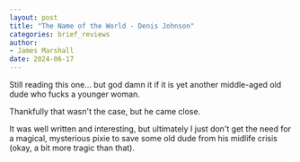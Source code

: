 ```yaml
---
layout: post
title: "The Name of the World - Denis Johnson"
categories: brief_reviews
author:
- James Marshall
date: 2024-06-17
---
```


Still reading this one... but god damn it if it is yet another middle-aged old dude who fucks a younger woman.

Thankfully that wasn't the case, but he came close.

It was well written and interesting, but ultimately I just don't get the need for a magical, mysterious pixie to save some old dude from his midlife crisis (okay, a bit more tragic than that).
